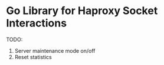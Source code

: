 Go Library for Haproxy Socket Interactions
========================

TODO:
  1. Server maintenance mode on/off
  2. Reset statistics
